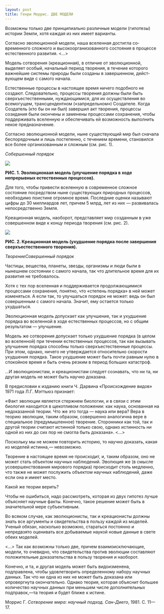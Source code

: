 ```yaml
---
layout: post
title: Генри Моррис. ДВЕ МОДЕЛИ
---
```


Возможны только две принципиально различные модели (гипо­тезы) истории
Земли, хотя каждая из них имеет варианты.

Согласно эволюционной модели, наша вселенная достигла со­временного
сложного и высокоорганизованного состояния в про­цессе
естественного развития. \<...\>

Модель сотворения (креационная), в отличие от эволюционной, выделяет
особый, начальный период творения, в течение которого важнейшие
системы природы были созданы в завершенном, дейст­вующем виде с
самого начала.

Естественные процессы в настоящее время ничего подобного не создают.
Следовательно, процессы творения должны были быть
сверхъестественными, нуждающимися, для их
осуществления во всемогущем, трансцендентном
(«запредельном») Создателе. Когда Создатель (кто бы он ни
был) завершил акт творения, процессы созидания были окончены и заменены
процессами сохранения, чтобы поддерживать вселенную и обеспечивать ей
возможность выполнить некое предназначение.

Согласно эволюционной модели, ныне существующий мир был сначала
беспорядочным и лишь постепенно, с течением времени, становился
все более организованным и сложным (см. рис. 1).

*Собершенный порядок*

![](Pictures/10000000000002010000011144254D3E6C852A6C.png)

**РИС. 1. Эволюционаая модель (улучшение порядка в ходе непрерывных
естественных процессов).**

Для того, чтобы привести вселенную в современное сложное состояние
посредством ныне существующих природных процессов, необходимо
поистине огромное время. Последние оценки называют цифры до 30
миллиардов лет, причем 5 млрд, лет из них — развивалась
непосредственно Земля.

Креационная модель, наоборот, представляет мир созданным в уже
совершенном виде к концу периода творения (см. рис. 2).

![](Pictures/10000000000001A900000121776422260142EDEE.png)

**РИС. 2. Креационная модель (ухудшение порядка после завершения
сверхъестественного творения).**

*ТворениеСовершенный порядок*

Частицы, вещества, планеты, звезды, организмы и люди были в нынешнем
состоянии с самого начала, так что длительное время для их развития
не требовалось.

Хотя с тех пор вселенная и поддерживается продолжающимися процессами
сохранения, понятно, что «степень порядка» в ней может изменяться. А
если так, то улучшаться порядок не может: ведь он был совершенным с
самого начала. Значит, ему остается только ухудшаться.

Эволюционная модель допускает как улучшение, так и ухудше­ние порядка во
вселенной в ходе естественных процессов, но с общим результатом —
улучшение.

Модель же сотворения допускает только ухудшение порядка (в целом во
вселенной) при течении естественных процессов, так как вызывать
улучшение порядка способны только сверхъестественные процессы. При
этом, однако, ничего не утверждается относительно скорости ухудшения
порядка. Такое ухудшение может быть почти равным нулю в спокойное
время и быть очень резким в период больших катастроф.

...И эволюционистам, и креационистам следует сознавать, что ни та, ни
другая модель не может быть научно доказана.

В предисловии к изданию книги Ч. Дарвина «Происхождение видов» 1971 года
Л.Г. Мэттьюз признает:

«Факт эволюции является стержнем биологии, и в связи с этим биология
находится в щекотливом положении: как наука, основан­ная на
недоказанной теории. Что же это тогда — наука или вера? Вера в
теорию эволюции, таким образом, совершенно аналогична вере в
специальное (предумышленное) творение. Сторонники как той,
так и другой теории считают истинной только свою, однако истинность
ни одной из них до сих пор не смогла быть доказана». \<...\>

Поскольку мы не можем повторить историю, то научно дока­зать, какая из
моделей истинна,— невозможно.

Творение в настоящее время не происходит, и, таким образом, оно не может
стать объектом научных наблюдений. Эволюция же (в смысле
усовершенствования мирового порядка) происходит столь
медленно, что также не может послужить объектом научных наблю­дений,
даже если она и имеет место.

Какой же теории верить?

Чтобы не ошибиться, надо рассмотреть, которая из двух гипотез лучше
объясняет научные факты. Конечно, такое решение может быть в
значительной мере субъективным.

Во всяком случае, как эволюционисты, так и креационисты должны знать все
аргументы и свидетельства в пользу каждой из моделей. Ученый обязан,
насколько возможно, стараться постоянно и непредвзято оценивать все
добываемые наукой новые данные в свете обеих моделей.

\<...\> Так как возможны только две, причем взаимоисключаю­щие, модели,
то очевидно, что свидетельства против эволюции составляют положительные
доказательства в пользу творения и наоборот.

Конечно, и та, и другая модель может быть видоизменена, подправлена,
чтобы удовлетворить определенному набору научных данных. Так что ни
одна из них не может быть доказана или опровергнута окончательно.
Однако теория, которая объяснит боль­шее количество научных данных
при меньшем числе дополнитель­ных подправок,—та теория и будет ближе к
истине.

Моррис Г. *Сотворение мира: научный подход. Сан-Диего*, 1981. С. 11—17.

